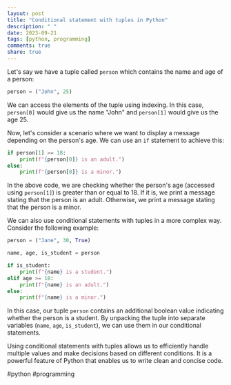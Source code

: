 ```yaml
---
layout: post
title: "Conditional statement with tuples in Python"
description: " "
date: 2023-09-21
tags: [python, programming]
comments: true
share: true
---
```


Let's say we have a tuple called `person` which contains the name and age of a person:

```python
person = ("John", 25)
```

We can access the elements of the tuple using indexing. In this case, `person[0]` would give us the name "John" and `person[1]` would give us the age 25.

Now, let's consider a scenario where we want to display a message depending on the person's age. We can use an `if` statement to achieve this:

```python
if person[1] >= 18:
    print(f"{person[0]} is an adult.")
else:
    print(f"{person[0]} is a minor.")
```

In the above code, we are checking whether the person's age (accessed using `person[1]`) is greater than or equal to 18. If it is, we print a message stating that the person is an adult. Otherwise, we print a message stating that the person is a minor.

We can also use conditional statements with tuples in a more complex way. Consider the following example:

```python
person = ("Jane", 30, True)

name, age, is_student = person

if is_student:
    print(f"{name} is a student.")
elif age >= 18:
    print(f"{name} is an adult.")
else:
    print(f"{name} is a minor.")
```

In this case, our tuple `person` contains an additional boolean value indicating whether the person is a student. By unpacking the tuple into separate variables (`name`, `age`, `is_student`), we can use them in our conditional statements. 

Using conditional statements with tuples allows us to efficiently handle multiple values and make decisions based on different conditions. It is a powerful feature of Python that enables us to write clean and concise code.

#python #programming